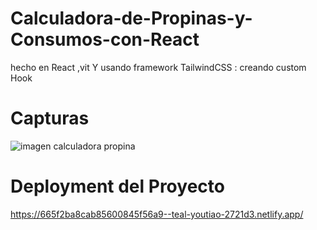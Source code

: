 # Calculadora-de-Propinas-y-Consumos-con-React
hecho en React ,vit   Y usando framework TailwindCSS : creando custom Hook 

# Capturas
![imagen calculadora propina](https://github.com/matucamus/Calculadora-de-Propinas-y-Consumos-con-React/assets/106162059/917aefee-f1f0-420a-a3da-748378d98040)

# Deployment del Proyecto

https://665f2ba8cab85600845f56a9--teal-youtiao-2721d3.netlify.app/
